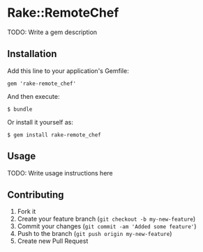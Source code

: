 # Rake::RemoteChef

TODO: Write a gem description

## Installation

Add this line to your application's Gemfile:

    gem 'rake-remote_chef'

And then execute:

    $ bundle

Or install it yourself as:

    $ gem install rake-remote_chef

## Usage

TODO: Write usage instructions here

## Contributing

1. Fork it
2. Create your feature branch (`git checkout -b my-new-feature`)
3. Commit your changes (`git commit -am 'Added some feature'`)
4. Push to the branch (`git push origin my-new-feature`)
5. Create new Pull Request
